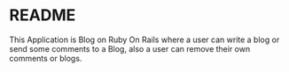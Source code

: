 # README

This Application is Blog on Ruby On Rails where a user can write 
a blog or send some comments to a Blog, also a user can remove 
their own comments or blogs.
